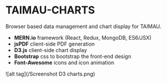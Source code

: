 # TAIMAU-CHARTS
Browser based data management and chart display for TAIMAU.

- **MERN.io** framework (React, Redux, MongoDB, ES6/JSX)
- **jsPDF** client-side PDF generation
- **D3.js** client-side chart display
- **Bootstrap** css to bootstrap the front-end design
- **Font-Awesome** icons and icon animation

![alt tag](/Screenshot D3 charts.png)